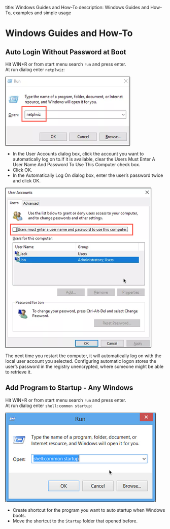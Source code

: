 title: Windows Guides and How-To
description: Windows Guides and How-To, examples and simple usage

# Windows Guides and How-To

## Auto Login Without Password at Boot

Hit WIN+R or from start menu search `run` and press enter.  
At run dialog enter `netplwiz`:

![run dialog](../assets/images/windows/2018-10-21_09-24-24_runNetplwiz.png "run dialog")

* In the User Accounts dialog box, click the account you want to automatically log on to.If it is available, clear the Users Must Enter A User Name And Password To Use This Computer check box.
* Click OK.
* In the Automatically Log On dialog box, enter the user’s password twice and click OK.

![usersAccounts](../assets/images/windows/2018-10-21_09-23-36_usersAccounts.png "usersAccounts")

The next time you restart the computer, it will automatically log on with the local user account you selected. Configuring automatic logon stores the user’s password in the registry unencrypted, where someone might be able to retrieve it.

## Add Program to Startup - Any Windows

Hit WIN+R or from start menu search `run` and press enter.  
At run dialog enter `shell:common startup`:

![shell:common startup](../assets/images/windows/2018-10-21_09-52-21_runStartup.png "shell:common startup")

* Create shortcut for the program you want to auto startup when Windows boots.
* Move the shortcut to the `Startup` folder that opened before.
